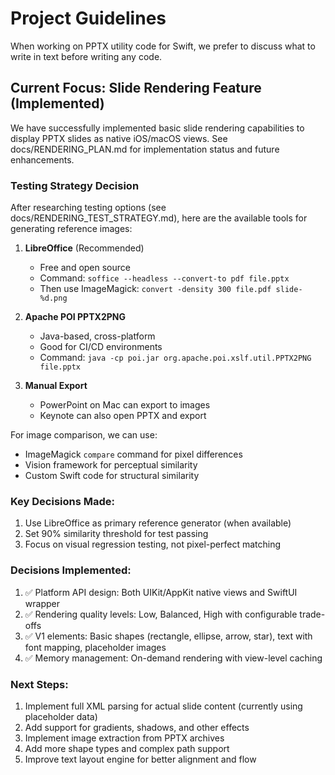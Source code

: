 # Project Guidelines

When working on PPTX utility code for Swift, we prefer to discuss what to write in text before writing any code.

## Current Focus: Slide Rendering Feature (Implemented)

We have successfully implemented basic slide rendering capabilities to display PPTX slides as native iOS/macOS views. See docs/RENDERING_PLAN.md for implementation status and future enhancements.

### Testing Strategy Decision

After researching testing options (see docs/RENDERING_TEST_STRATEGY.md), here are the available tools for generating reference images:

1. **LibreOffice** (Recommended)
   - Free and open source
   - Command: `soffice --headless --convert-to pdf file.pptx`
   - Then use ImageMagick: `convert -density 300 file.pdf slide-%d.png`

2. **Apache POI PPTX2PNG**
   - Java-based, cross-platform
   - Good for CI/CD environments
   - Command: `java -cp poi.jar org.apache.poi.xslf.util.PPTX2PNG file.pptx`

3. **Manual Export**
   - PowerPoint on Mac can export to images
   - Keynote can also open PPTX and export

For image comparison, we can use:
- ImageMagick `compare` command for pixel differences
- Vision framework for perceptual similarity
- Custom Swift code for structural similarity

### Key Decisions Made:
1. Use LibreOffice as primary reference generator (when available)
2. Set 90% similarity threshold for test passing
3. Focus on visual regression testing, not pixel-perfect matching

### Decisions Implemented:
1. ✅ Platform API design: Both UIKit/AppKit native views and SwiftUI wrapper
2. ✅ Rendering quality levels: Low, Balanced, High with configurable trade-offs
3. ✅ V1 elements: Basic shapes (rectangle, ellipse, arrow, star), text with font mapping, placeholder images
4. ✅ Memory management: On-demand rendering with view-level caching

### Next Steps:
1. Implement full XML parsing for actual slide content (currently using placeholder data)
2. Add support for gradients, shadows, and other effects
3. Implement image extraction from PPTX archives
4. Add more shape types and complex path support
5. Improve text layout engine for better alignment and flow